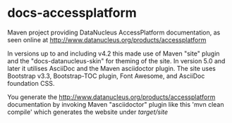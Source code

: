 docs-accessplatform
===================

Maven project providing DataNucleus AccessPlatform documentation, as seen online at
http://www.datanucleus.org/products/accessplatform


In versions up to and including v4.2 this made use of Maven "site" plugin and the "docs-datanucleus-skin" for theming of the site.
In version 5.0 and later it utilises AsciiDoc and the Maven asciidoctor plugin.
The site uses Bootstrap v3.3, Bootstrap-TOC plugin, Font Awesome, and AsciiDoc foundation CSS.

You generate the http://www.datanucleus.org/products/accessplatform documentation by invoking Maven "asciidoctor" plugin like this
'mvn clean compile' which generates the website under _target/site_
